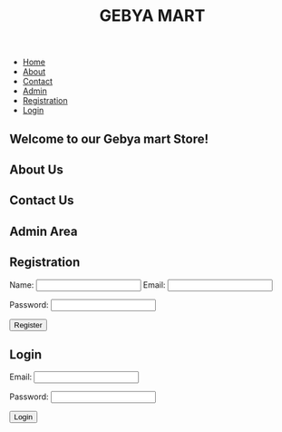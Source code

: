 <!DOCTYPE html>
<html lang="en">
<head>
    <meta charset="UTF-8">
    <meta name="viewport" content="width=device-width, initial-scale=1.0">
    <title>E-commerce Website</title>

</head>
<body>
    <header>

<h1>GEBYA MART</h1>
    </header>
    <nav>
        <ul>
            <li><a href="index.html">Home</a></li>
            <li><a href="about.html">About</a></li>
            <li><a href="contact.html">Contact</a></li>
            <li><a href="admin.html">Admin</a></li>
     <li><a href="registration.html">Registration<a></li>
            <li><a href="login.html">Login</a></li>
           
</ul>
    </nav>

<div class="hero">
        <h2>Welcome to our Gebya mart Store!</h2>
    </div>

<div class="about-section">
        <h2>About Us</h2>
        
</div>

 <div class="contact-section">
        <h2>Contact Us</h2>
       </div>

<div class="admin-section">
        <h2>Admin Area</h2>
       
</div>

<div class="registration-section">
        <h2>Registration</h2>
        <form>
            <label for="name">Name:</label>
            <input type="text" id="name" name="name" required>
<label for="email">Email:</label>
            <input type="email" id="email" name="email" required>

<label for="password">Password:</label>
            <input type="password" id="password" name="password" required>

<button type="submit">Register</button>
        </form>
</div>

<div class="login-section">
        <h2>Login</h2>
        <form>
            <label for="email">Email:</label>
            <input type="email" id="email" name="email" required>

<label for="password">Password:</label>
    <input type="password" id="password" name="password" required>

<button type="submit">Login</button>
        </form>
    </div>

   
</body>
</html>